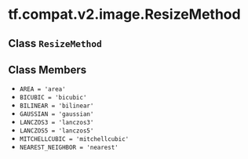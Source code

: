 <div itemscope itemtype="http://developers.google.com/ReferenceObject">
<meta itemprop="name" content="tf.compat.v2.image.ResizeMethod" />
<meta itemprop="path" content="Stable" />
<meta itemprop="property" content="AREA"/>
<meta itemprop="property" content="BICUBIC"/>
<meta itemprop="property" content="BILINEAR"/>
<meta itemprop="property" content="GAUSSIAN"/>
<meta itemprop="property" content="LANCZOS3"/>
<meta itemprop="property" content="LANCZOS5"/>
<meta itemprop="property" content="MITCHELLCUBIC"/>
<meta itemprop="property" content="NEAREST_NEIGHBOR"/>
</div>

# tf.compat.v2.image.ResizeMethod

## Class `ResizeMethod`





<!-- Placeholder for "Used in" -->


## Class Members

* `AREA = 'area'` <a id="AREA"></a>
* `BICUBIC = 'bicubic'` <a id="BICUBIC"></a>
* `BILINEAR = 'bilinear'` <a id="BILINEAR"></a>
* `GAUSSIAN = 'gaussian'` <a id="GAUSSIAN"></a>
* `LANCZOS3 = 'lanczos3'` <a id="LANCZOS3"></a>
* `LANCZOS5 = 'lanczos5'` <a id="LANCZOS5"></a>
* `MITCHELLCUBIC = 'mitchellcubic'` <a id="MITCHELLCUBIC"></a>
* `NEAREST_NEIGHBOR = 'nearest'` <a id="NEAREST_NEIGHBOR"></a>
